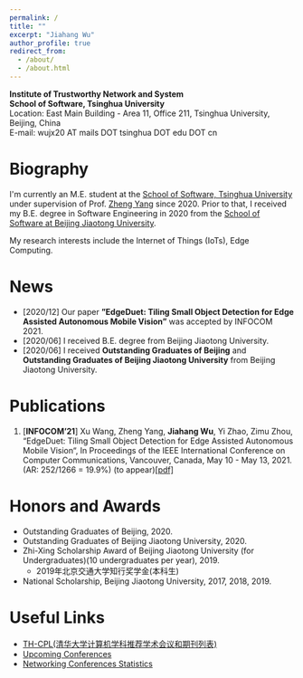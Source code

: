 ```yaml
---
permalink: /
title: ""
excerpt: "Jiahang Wu"
author_profile: true
redirect_from: 
  - /about/
  - /about.html
---
```


**Institute of Trustworthy Network and System**   
**School of Software, Tsinghua University**  
Location: East Main Building - Area 11, Office 211, Tsinghua University, Beijing, China  
E-mail:  wujx20 AT mails DOT tsinghua DOT edu DOT cn

Biography
======
I'm currently an M.E. student at the [School of Software, Tsinghua University](http://www.thss.tsinghua.edu.cn/) under supervision of Prof. [Zheng Yang](http://tns.thss.tsinghua.edu.cn/~yangzheng/) since 2020. Prior to that, I received my B.E. degree in Software Engineering in 2020 from the [School of Software at Beijing Jiaotong University](http://sse.bjtu.edu.cn/cms/).  
  
My research interests include the Internet of Things (IoTs), Edge Computing.

News
======
- [2020/12] Our paper **”EdgeDuet: Tiling Small Object Detection for Edge Assisted Autonomous Mobile Vision”** was accepted by INFOCOM 2021.
- [2020/06] I received B.E. degree from Beijing Jiaotong University.
- [2020/06] I received **Outstanding Graduates of Beijing** and **Outstanding Graduates of  Beijing Jiaotong University** from Beijing Jiaotong University.

Publications
======
1. [**INFOCOM’21**] Xu Wang, Zheng Yang, **Jiahang Wu**, Yi Zhao, Zimu Zhou, “EdgeDuet: Tiling Small Object Detection for Edge Assisted Autonomous Mobile Vision“, In Proceedings of the IEEE International Conference on Computer Communications, Vancouver, Canada, May 10 - May 13, 2021. (AR: 252/1266 = 19.9%) (to appear)[\[pdf\]]()

Honors and Awards
======
- Outstanding Graduates of Beijing, 2020.
- Outstanding Graduates of  Beijing Jiaotong University, 2020.
- Zhi-Xing Scholarship Award of Beijing Jiaotong University (for Undergraduates)(10 undergraduates per year), 2019.
  -  2019年北京交通大学知行奖学金(本科生)
- National Scholarship, Beijing Jiaotong University, 2017, 2018, 2019.

Useful Links
======
- [TH-CPL(清华大学计算机学科推荐学术会议和期刊列表)](https://github.com/bugaosuni59/TH-CPL)
- [Upcoming Conferences](http://ct.cswu.me/)
- [Networking Conferences Statistics](https://sites.cs.ucsb.edu/~almeroth/conf/stats/)
